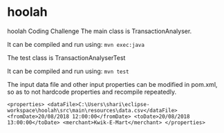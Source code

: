 # hoolah
 hoolah Coding Challenge 
The main class is TransactionAnalyser.

It can be compiled and run using: ``mvn exec:java``

The test class is TransactionAnalyserTest

It can be compiled and run using: ``mvn test``

The input data file and other input properties can be modified in pom.xml, so as to not hardcode properties and recompile repeatedly.

``<properties>
	      <dataFile>C:\Users\shari\eclipse-workspace\hoolah\src\main\resources\data.csv</dataFile>
	      <fromDate>20/08/2018 12:00:00</fromDate>
	      <toDate>20/08/2018 13:00:00</toDate>
	      <merchant>Kwik-E-Mart</merchant>
</properties>``


